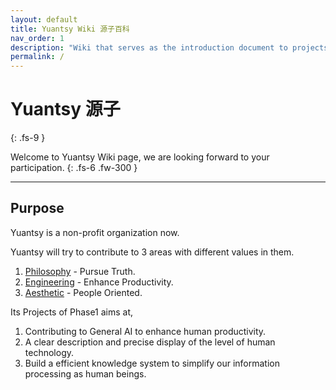 ```yaml
---
layout: default
title: Yuantsy Wiki 源子百科
nav_order: 1
description: "Wiki that serves as the introduction document to projects in Yuantsy."
permalink: /
---
```


# Yuantsy 源子
{: .fs-9 }

Welcome to Yuantsy Wiki page, we are looking forward to your participation. 
{: .fs-6 .fw-300 }


---
## Purpose
Yuantsy is a non-profit organization now.

Yuantsy will try to contribute to 3 areas with different values in them.
1. [Philosophy] - Pursue Truth.
2. [Engineering] - Enhance Productivity.
3. [Aesthetic] - People Oriented.



Its Projects of Phase1 aims at, 
1. Contributing to General AI to enhance human productivity.
2. A clear description and precise display of the level of human technology.
3. Build a efficient knowledge system to simplify our information processing as human beings.




[Engineering]: https://www.yuantsy.com/engineering/
[Philosophy]: https://www.yuantsy.com/philosophy/
[Aesthetic]: https://www.yuantsy.com/aesthetic/



